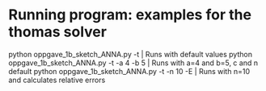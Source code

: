 # Running program: examples for the thomas solver #

python oppgave_1b_sketch_ANNA.py -t           | Runs with default values
python oppgave_1b_sketch_ANNA.py -t -a 4 -b 5 | Runs with a=4 and b=5, c and n default 
python oppgave_1b_sketch_ANNA.py -t -n 10 -E  | Runs with n=10 and calculates relative errors
